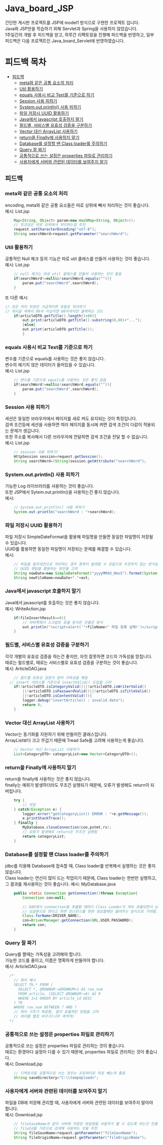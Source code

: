 # Java_board_JSP

간단한 게시판 프로젝트를 JSP에 model1 방식으로 구현한 프로젝트 입니다.  
Java와 JSP만을 학습하기 위해 Servlet과 Spring을 사용하지 않았습니다.   
1주일간의 개발 후 피드백을 받고, 하루간 리팩토링을 진행해 피드백을 반영하고, 일부 피드백은 다음 프로젝트인 Java_board_Servlet에 반영하였습니다.

# 피드백 목차
* [피드백](#피드백)
    + [meta와 같은 공통 요소의 처리](#meta와-같은-공통-요소의-처리)
    + [Util 활용하기](#util-활용하기)
    + [equals 사용시 비교 Text를 기준으로 하기](#equals-사용시-비교-text를-기준으로-하기)
    + [Session 사용 피하기](#session-사용-피하기)
    + [System.out.println() 사용 피하기](#systemoutprintln-사용-피하기)
    + [파일 저장시 UUID 활용하기](#파일-저장시-uuid-활용하기)
    + [Java에서 javascript 호출하지 말기](#java에서-javascript-호출하지-말기)
    + [필드별, 서비스별 유효성 검증을 구분하기](#필드별-서비스별-유효성-검증을-구분하기)
    + [Vector 대신 ArrayList 사용하기](#vector-대신-arraylist-사용하기)
    + [return을 Finally에 사용하지 말기](#return을-finally에-사용하지-말기)
    + [Database를 설정할 땐 Class loader를 주의하기](#database를-설정할-땐-class-loader를-주의하기)
    + [Query 잘 짜기](#query-잘-짜기)
    + [공통적으로 쓰는 설정은 properties 파일로 관리하기](#공통적으로-쓰는-설정은-properties-파일로-관리하기)
    + [사용자에게 서버와 관련된 데이터를 보여주지 말기](#사용자에게-서버와-관련된-데이터를-보여주지-말기)

## 피드백

### meta와 같은 공통 요소의 처리

encoding, meta와 같은 공통 요소들은 따로 상위에 빼서 처리하는 것이 좋습니다.   
예시: List.jsp

```java
    Map<String, Object> param=new HashMap<String, Object>();
    // 인코딩은 따로 상위에서 처리하는걸 추천
    request.setCharacterEncoding("utf-8");
    String searchWord=request.getParameter("searchWord");
```

### Util 활용하기

공통적인 Null 체크 등의 기능은 따로 util 클래스를 만들어 사용하는 것이 좋습니다.   
예시: List.jsp

```java
    // null 체크는 따로 util 클래스를 만들어 사용하는 것이 좋음
    if(searchWord!=null&&!searchWord.equals("")){
        param.put("searchWord",searchWord);
    }
```

또 다른 예시:

```java
// 모든 처리 부분은 가급적이면 유틸로 처리하기
// 게시글 제목이 80자 이상이면 80자까지만 출력하는 코드
    if(articleDTO.getTitle().length()>80){
        out.print(articleDTO.getTitle().substring(0,80)+"...");
        }else{
        out.print(articleDTO.getTitle());
        }
```

### equals 사용시 비교 Text를 기준으로 하기

변수를 기준으로 equals를 사용하는 것은 좋지 않습니다.  
변수의 예기치 않은 데이터가 들어있을 수 있습니다.   
예시: List.jsp

```java
    // 변수를 기준으로 equals를 사용하는 것은 좋지 않음
    if(searchWord!=null&&!searchWord.equals("")){
        param.put("searchWord",searchWord);
    }
```

### Session 사용 피하기

세션은 동일한 브라우저에서 페이지를 새로 켜도 유지되는 것이 특징입니다.   
검색 조건등에 세션을 사용하면 여러 페이지를 동시에 켜면 검색 조건이 다같이 적용되는 문제가 생깁니다.   
또한 주소를 복사해서 다른 브라우저에 전달하면 검색 조건을 전달 할 수 없습니다.   
예시: List.jsp

```java
    // session 사용 피하기!
    HttpSession session=request.getSession();
    String searchWord=(String)session.getAttribute("searchWord");
```

### System.out.println() 사용 피하기

가능한 Log 라이브러리를 사용하는 것이 좋습니다.   
또한 JSP에서 Sytem.out.println()을 사용하는건 좋지 않습니다.   
예시:

```java
    // System.out.println() 사용 피하기
    System.out.println("searchWord : "+searchWord);
```

### 파일 저장시 UUID 활용하기

파일 저장시 SimpleDateFormat을 활용해 파일명을 만들면 동일한 파일명이 저장될 수 있습니다.  
UUID를 활용하면 동일한 파일명이 저장되는 문제를 해결할 수 있습니다.  
예시:

```java
    // 파일을 밀리세컨으로 처리하는 경우 중복이 발생할 수 있음으로 추천하지 않는 방식임
    // UUID 랜덤을 활용하는 방안을 고려
    String nowDate=new SimpleDateFormat("yyyyMMdd_HmsS").format(System.currentTimeMillis());
    String newFileName=nowDate+"."+ext;
```

### Java에서 javascript 호출하지 말기

Java에서 javascript를 호출하는 것은 좋지 않습니다.  
예시: WriteAction.jsp

```java
    if(fileInsertResult==0){
        // 자바쪽에서 스크립트 호출 방식은 안좋은 방식
        out.println("<script>alert('"+fileName+" 파일 등록 실패!')</script>");
    }
```

### 필드별, 서비스별 유효성 검증을 구분하기

각각 개별의 유효성 검증을 하는건 좋지만, 자칫 잘못하면 코드의 가독성을 망칩니다.  
때로는 필드별로, 때로는 서비스별로 유효성 검증을 구분하는 것이 좋습니다.  
예시: ArticleDAO.java

```java
    // 필드별 유효성 검증이 많아 가독성을 해침
  // insert 서비스를 기준으로 insertValid() 도입을 고려
    if(!articleDTO.isCategoryValid()||!articleDTO.isWriterValid()
        ||!articleDTO.isPasswordValid()||!articleDTO.isTitleValid()
        ||!articleDTO.isContentValid()){
        logger.debug("insertArticle() : invalid data");
        return 0;
    }
```

### Vector 대신 ArrayList 사용하기

Vector는 동기화를 지원하기 위해 만들어진 클래스입니다.  
ArrayList보다 크고 무겁기 때문에 Tread Safe를 고려해 사용하는게 좋습니다.

```java
    // Vector 대신 ArrayList 사용하기
    List<CategoryDTO> categoryList=new Vector<CategoryDTO>();
```

### return을 Finally에 사용하지 말기

return을 finally에 사용하는 것은 좋지 않습니다.  
finally는 예외가 발생하더라도 무조건 실행되기 때문에, 오류가 발생해도 return이 되버립니다.

```java
    try {
        // 작업
    } catch(Exception e) {
        logger.error("getCategoryList() ERROR : "+e.getMessage());
        e.printStackTrace();
    } finally {
        MyDatabase.closeConnection(con,pstmt,rs);
        // 오류가 발생해도 return은 무조건 실행됨
        return categoryList;
    }
```

### Database를 설정할 땐 Class loader를 주의하기

jdbc를 이용해 Database에 접속할 때, Class loader를 반복해서 실행하는 것은 좋지 않습니다.  
Class loader는 연산이 많이 드는 작업이기 때문에, Class loader는 한번만 실행하고, 그 결과를 재사용하는 것이 좋습니다.
예시: MyDatabase.java

```java
    public static Connection getConnection()throws Exception{
        Connection con=null;
    
        // DAO에서 connection을 호출할 때마다 Class Loader가 계속 호출되면서 낭비가됨
        // 싱글톤으로 한다고 하면 인스턴스를 한번 생성할때만 올려주는 방식으로 가야함.
        Class.forName(DRIVER_NAME);
        con=DriverManager.getConnection(URL,USER,PASSWORD);
        return con;
    }
```

### Query 잘 짜기

Query를 짤때는 가독성을 고려해야 합니다.  
가능한 코드를 줄이고, 이름은 명확하게 만들어야 합니다.  
예시: ArticleDAO.java

```java
  /*
    // 쿼리 예시
    SELECT Tb.* FROM (
      SELECT *, @ROWNUM:=@ROWNUM+1 AS row_num
      FROM article, (SELECT @ROWNUM:=0) AS R
      WHERE 1=1 ORDER BY article_id DESC
    ) Tb
    WHERE row_num BETWEEN ? AND ?
    // 쿼리 구조가 복잡함, 좀더 효율적인 방법을 고려
    // 테이블 별칭 바꾸기(너무 축약적)
  */
```

### 공통적으로 쓰는 설정은 properties 파일로 관리하기

공통적으로 쓰는 설정은 properties 파일로 관리하는 것이 좋습니다.    
때로는 환경마다 설정이 다를 수 있기 때문에, properties 파일로 관리하는 것이 좋습니다.  
예시: Download.jsp

```java
    // 디렉토리등 공통적으로 쓰는 경우는 프로퍼티로 따로 빼는게 좋음
    String saveDirectory="C:\\tempUploads";
```

### 사용자에게 서버와 관련된 데이터를 보여주지 말기

파일을 DB에 저장해 관리할 때, 사용자에게 서버와 관련된 데이터를 보여주지 말아야 합니다.  
예시: Download.jsp

```java
    // fileSaveName과 같이 서버에 저장된 파일명을 사용자가 볼 수 있도록 하는건 안좋음
    // fileId를 기준으로 검색해 사용하는 것을 추천
    String fileSaveName=request.getParameter("fileSaveName");
    String fileOriginName=request.getParameter("fileOriginName");
```
